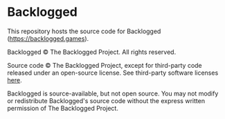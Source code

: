 # Backlogged

This repository hosts the source code for Backlogged (https://backlogged.games).

Backlogged © The Backlogged Project. All rights reserved.

Source code © The Backlogged Project, except for third-party code released under an open-source license. 
See third-party software licenses [here](https://backlogged.games/about/licenses).

Backlogged is source-available, but not open source. You may not modify or redistribute Backlogged's source code 
without the express written permission of The Backlogged Project.
